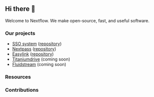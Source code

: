 ## Hi there 👋

Welcome to Nextflow. We make open-source, fast, and useful software.

### Our projects
* [SSO system](https://secure.nextflow.cloud) ([repository](https://github.com/Nextflow-Cloud/sso-system))
* [Nextpass]() ([repository](https://github.com/Nextflow-Cloud/nextpass))
* [Easylink](https://app.nextflow.cloud) ([repository](https://github.com/Nextflow-Cloud/easylink))
* [Titaniumdrive](https://files.nextflow.cloud) (coming soon)
* [Fluidstream](https://stream.nextflow.cloud) (coming soon)

### Resources

### Contributions

